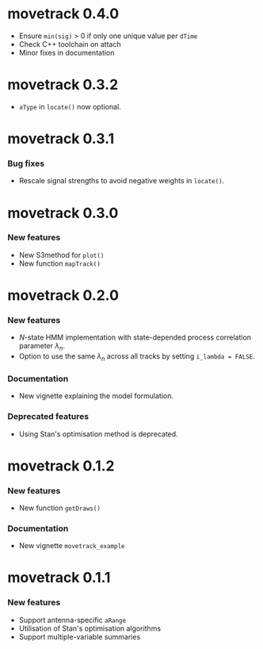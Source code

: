 # movetrack 0.4.0

- Ensure `min(sig)` > 0 if only one unique value per `dTime`
- Check C++ toolchain on attach
- Minor fixes in documentation

# movetrack 0.3.2

- `aType` in `locate()` now optional.

# movetrack 0.3.1

### Bug fixes

- Rescale signal strengths to avoid negative weights in `locate()`.

# movetrack 0.3.0

### New features

- New S3method for `plot()`
- New function `mapTrack()`

# movetrack 0.2.0

### New features

- $N$-state HMM implementation with state-depended process correlation parameter $\lambda_n$.
- Option to use the same $\lambda_n$ across all tracks by setting `i_lambda = FALSE`.

### Documentation

- New vignette explaining the model formulation.

### Deprecated features

- Using Stan's optimisation method is deprecated.

# movetrack 0.1.2

### New features

- New function `getDraws()`

### Documentation

- New vignette `movetrack_example`

# movetrack 0.1.1

### New features

- Support antenna-specific `aRange`
- Utilisation of Stan's optimisation algorithms
- Support multiple-variable summaries
